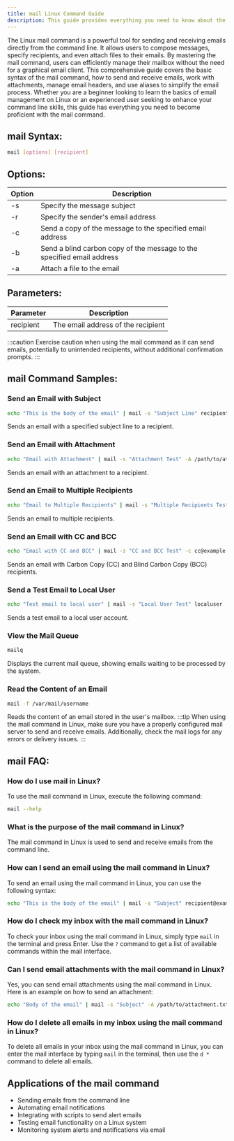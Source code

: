 ```yaml
---
title: mail Linux Command Guide
description: This guide provides everything you need to know about the Linux mail command, from sending and receiving emails to managing your mailbox efficiently.
---
```


The Linux mail command is a powerful tool for sending and receiving emails directly from the command line. It allows users to compose messages, specify recipients, and even attach files to their emails. By mastering the mail command, users can efficiently manage their mailbox without the need for a graphical email client. This comprehensive guide covers the basic syntax of the mail command, how to send and receive emails, work with attachments, manage email headers, and use aliases to simplify the email process. Whether you are a beginner looking to learn the basics of email management on Linux or an experienced user seeking to enhance your command line skills, this guide has everything you need to become proficient with the mail command.

## mail Syntax:
```bash
mail [options] [recipient]
```
## Options:
| Option | Description             |
|--------|-------------------------|
| -s     | Specify the message subject |
| -r     | Specify the sender's email address |
| -c     | Send a copy of the message to the specified email address |
| -b     | Send a blind carbon copy of the message to the specified email address |
| -a     | Attach a file to the email |

## Parameters:
| Parameter | Description             |
|-----------|-------------------------|
| recipient | The email address of the recipient |

:::caution
Exercise caution when using the mail command as it can send emails, potentially to unintended recipients, without additional confirmation prompts.
:::
## mail Command Samples:
### Send an Email with Subject
```bash
echo "This is the body of the email" | mail -s "Subject Line" recipient@example.com
```
Sends an email with a specified subject line to a recipient.

### Send an Email with Attachment
```bash
echo "Email with Attachment" | mail -s "Attachment Test" -A /path/to/attachment.pdf recipient@example.com
```
Sends an email with an attachment to a recipient.

### Send an Email to Multiple Recipients
```bash
echo "Email to Multiple Recipients" | mail -s "Multiple Recipients Test" recipient1@example.com recipient2@example.com
```
Sends an email to multiple recipients.

### Send an Email with CC and BCC
```bash
echo "Email with CC and BCC" | mail -s "CC and BCC Test" -c cc@example.com -b bcc@example.com recipient@example.com
```
Sends an email with Carbon Copy (CC) and Blind Carbon Copy (BCC) recipients.

### Send a Test Email to Local User
```bash
echo "Test email to local user" | mail -s "Local User Test" localuser
```
Sends a test email to a local user account.

### View the Mail Queue
```bash
mailq
```
Displays the current mail queue, showing emails waiting to be processed by the system.

### Read the Content of an Email
```bash
mail -f /var/mail/username
```
Reads the content of an email stored in the user's mailbox.
:::tip
When using the mail command in Linux, make sure you have a properly configured mail server to send and receive emails. Additionally, check the mail logs for any errors or delivery issues.
:::

## mail FAQ:
### How do I use mail in Linux?
To use the mail command in Linux, execute the following command:
```bash
mail --help
```

### What is the purpose of the mail command in Linux?
The mail command in Linux is used to send and receive emails from the command line.

### How can I send an email using the mail command in Linux?
To send an email using the mail command in Linux, you can use the following syntax:
```bash
echo "This is the body of the email" | mail -s "Subject" recipient@example.com
```

### How do I check my inbox with the mail command in Linux?
To check your inbox using the mail command in Linux, simply type `mail` in the terminal and press Enter. Use the `?` command to get a list of available commands within the mail interface.

### Can I send email attachments with the mail command in Linux?
Yes, you can send email attachments using the mail command in Linux. Here is an example on how to send an attachment:
```bash
echo "Body of the email" | mail -s "Subject" -A /path/to/attachment.txt recipient@example.com
```

### How do I delete all emails in my inbox using the mail command in Linux?
To delete all emails in your inbox using the mail command in Linux, you can enter the mail interface by typing `mail` in the terminal, then use the `d *` command to delete all emails.

## Applications of the mail command

- Sending emails from the command line
- Automating email notifications
- Integrating with scripts to send alert emails
- Testing email functionality on a Linux system
- Monitoring system alerts and notifications via email